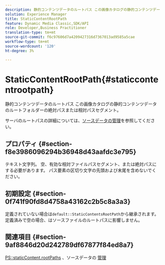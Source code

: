 ```yaml
---
description: 静的コンテンツデータのルートパス この画像カタログの静的コンテンツデータのルートフォルダーの絶対パスまたは相対パスセグメント。
solution: Experience Manager
title: StaticContentRootPath
feature: Dynamic Media Classic,SDK/API
role: Developer,Business Practitioner
translation-type: tm+mt
source-git-commit: f6c97606d7a4209427316d7367013ad9585a5cae
workflow-type: tm+mt
source-wordcount: '120'
ht-degree: 3%

---
```



# StaticContentRootPath{#staticcontentrootpath}

静的コンテンツデータのルートパス この画像カタログの静的コンテンツデータのルートフォルダーの絶対パスまたは相対パスセグメント。

サーバのルートパスの詳細については、[ソースデータの管理](../../../../../is-api/image-serving-api-ref/c-configuration-and-administration/c-configuration-and-administration.md#concept-1ec4d9f0e58a430cae045761f1ff9173)を参照してください。

## プロパティ {#section-f8e3986096294b36948d43aafdc3e795}

テキスト文字列。 空、有効な相対ファイルパスセグメント、または絶対パスにする必要があります。 パス要素の区切り文字の先頭および末尾を含めないでください。

## 初期設定 {#section-0f741f90fd8d4758a43162c2b5c8a3a3}

定義されていない場合は`default::StaticContentsRootPath`から継承されます。 定義済みで空の場合、はソースファイルのルートパスに影響しません。

## 関連項目 {#section-9af8846d20d242789df67877f84ed8a7}

[PS::staticContent.rootPaths](../../../../../is-api/image-catalog/image-serving-api-ref/c-image-catalog-reference/c-attributes-reference/r-staticcontentrootpath.md#reference-a2b5368d078349828d282357681bb2a5) 、ソースデータの  [管理](../../../../../is-api/image-serving-api-ref/c-configuration-and-administration/c-configuration-and-administration.md#concept-1ec4d9f0e58a430cae045761f1ff9173)
